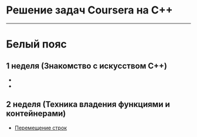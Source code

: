 # Решение задач Coursera на C++

-----------------------------

# Белый пояс

## 1 неделя (Знакомство с искусством C++)
-
-

## 2 неделя (Техника владения функциями и контейнерами)
- [Перемещение строк](move_strings.cpp)

